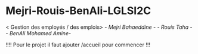 ﻿# Mejri-Rouis-BenAli-LGLSI2C

< Gestion des employés / des emplois>
 *- Mejri Bahaeddine -*
 *- Rouis Taha -*
 *- BenAli Mohamed Amine-*

!!!!  Pour le projet il faut ajouter /accueil pour commencer !!! 

